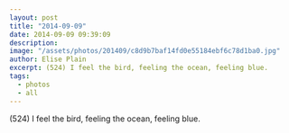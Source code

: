 ```yaml
---
layout: post
title: "2014-09-09"
date: 2014-09-09 09:39:09
description: 
image: "/assets/photos/201409/c8d9b7baf14fd0e55184ebf6c78d1ba0.jpg"
author: Elise Plain
excerpt: (524) I feel the bird, feeling the ocean, feeling blue.
tags: 
  - photos
  - all
---
```


(524) I feel the bird, feeling the ocean, feeling blue.
<p></p>
